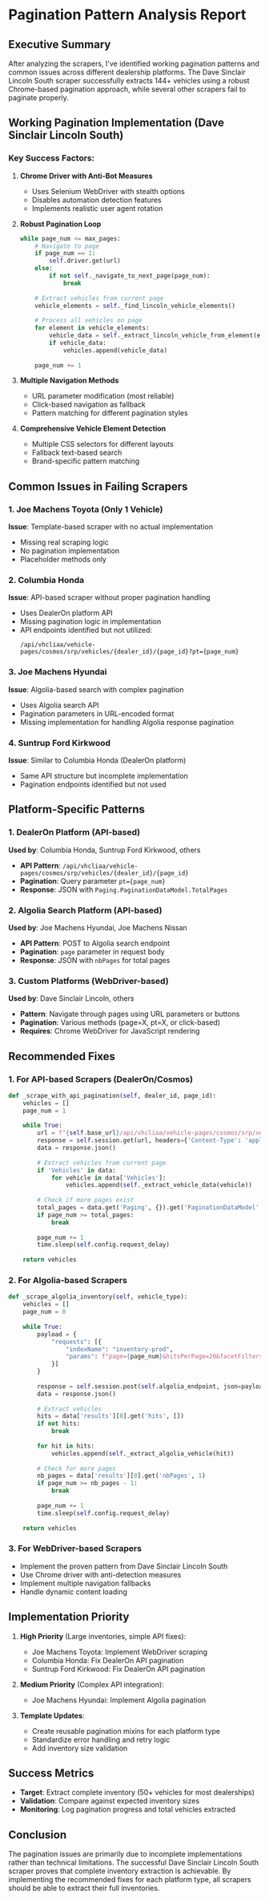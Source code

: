 # Pagination Pattern Analysis Report

## Executive Summary

After analyzing the scrapers, I've identified working pagination patterns and common issues across different dealership platforms. The Dave Sinclair Lincoln South scraper successfully extracts 144+ vehicles using a robust Chrome-based pagination approach, while several other scrapers fail to paginate properly.

## Working Pagination Implementation (Dave Sinclair Lincoln South)

### Key Success Factors:
1. **Chrome Driver with Anti-Bot Measures**
   - Uses Selenium WebDriver with stealth options
   - Disables automation detection features
   - Implements realistic user agent rotation

2. **Robust Pagination Loop**
   ```python
   while page_num <= max_pages:
       # Navigate to page
       if page_num == 1:
           self.driver.get(url)
       else:
           if not self._navigate_to_next_page(page_num):
               break
       
       # Extract vehicles from current page
       vehicle_elements = self._find_lincoln_vehicle_elements()
       
       # Process all vehicles on page
       for element in vehicle_elements:
           vehicle_data = self._extract_lincoln_vehicle_from_element(element, vehicle_type)
           if vehicle_data:
               vehicles.append(vehicle_data)
       
       page_num += 1
   ```

3. **Multiple Navigation Methods**
   - URL parameter modification (most reliable)
   - Click-based navigation as fallback
   - Pattern matching for different pagination styles

4. **Comprehensive Vehicle Element Detection**
   - Multiple CSS selectors for different layouts
   - Fallback text-based search
   - Brand-specific pattern matching

## Common Issues in Failing Scrapers

### 1. Joe Machens Toyota (Only 1 Vehicle)
**Issue**: Template-based scraper with no actual implementation
- Missing real scraping logic
- No pagination implementation
- Placeholder methods only

### 2. Columbia Honda
**Issue**: API-based scraper without proper pagination handling
- Uses DealerOn platform API
- Missing pagination logic in implementation
- API endpoints identified but not utilized:
  ```
  /api/vhcliaa/vehicle-pages/cosmos/srp/vehicles/{dealer_id}/{page_id}?pt={page_num}
  ```

### 3. Joe Machens Hyundai
**Issue**: Algolia-based search with complex pagination
- Uses Algolia search API
- Pagination parameters in URL-encoded format
- Missing implementation for handling Algolia response pagination

### 4. Suntrup Ford Kirkwood
**Issue**: Similar to Columbia Honda (DealerOn platform)
- Same API structure but incomplete implementation
- Pagination endpoints identified but not used

## Platform-Specific Patterns

### 1. DealerOn Platform (API-based)
**Used by**: Columbia Honda, Suntrup Ford Kirkwood, others
- **API Pattern**: `/api/vhcliaa/vehicle-pages/cosmos/srp/vehicles/{dealer_id}/{page_id}`
- **Pagination**: Query parameter `pt={page_num}`
- **Response**: JSON with `Paging.PaginationDataModel.TotalPages`

### 2. Algolia Search Platform (API-based)
**Used by**: Joe Machens Hyundai, Joe Machens Nissan
- **API Pattern**: POST to Algolia search endpoint
- **Pagination**: `page` parameter in request body
- **Response**: JSON with `nbPages` for total pages

### 3. Custom Platforms (WebDriver-based)
**Used by**: Dave Sinclair Lincoln, others
- **Pattern**: Navigate through pages using URL parameters or buttons
- **Pagination**: Various methods (page=X, pt=X, or click-based)
- **Requires**: Chrome WebDriver for JavaScript rendering

## Recommended Fixes

### 1. For API-based Scrapers (DealerOn/Cosmos)
```python
def _scrape_with_api_pagination(self, dealer_id, page_id):
    vehicles = []
    page_num = 1
    
    while True:
        url = f"{self.base_url}/api/vhcliaa/vehicle-pages/cosmos/srp/vehicles/{dealer_id}/{page_id}?pt={page_num}"
        response = self.session.get(url, headers={'Content-Type': 'application/json'})
        data = response.json()
        
        # Extract vehicles from current page
        if 'Vehicles' in data:
            for vehicle in data['Vehicles']:
                vehicles.append(self._extract_vehicle_data(vehicle))
        
        # Check if more pages exist
        total_pages = data.get('Paging', {}).get('PaginationDataModel', {}).get('TotalPages', 1)
        if page_num >= total_pages:
            break
            
        page_num += 1
        time.sleep(self.config.request_delay)
    
    return vehicles
```

### 2. For Algolia-based Scrapers
```python
def _scrape_algolia_inventory(self, vehicle_type):
    vehicles = []
    page_num = 0
    
    while True:
        payload = {
            "requests": [{
                "indexName": "inventory-prod",
                "params": f"page={page_num}&hitsPerPage=20&facetFilters=[[\"type:{vehicle_type}\"]]"
            }]
        }
        
        response = self.session.post(self.algolia_endpoint, json=payload)
        data = response.json()
        
        # Extract vehicles
        hits = data['results'][0].get('hits', [])
        if not hits:
            break
            
        for hit in hits:
            vehicles.append(self._extract_algolia_vehicle(hit))
        
        # Check for more pages
        nb_pages = data['results'][0].get('nbPages', 1)
        if page_num >= nb_pages - 1:
            break
            
        page_num += 1
        time.sleep(self.config.request_delay)
    
    return vehicles
```

### 3. For WebDriver-based Scrapers
- Implement the proven pattern from Dave Sinclair Lincoln South
- Use Chrome driver with anti-detection measures
- Implement multiple navigation fallbacks
- Handle dynamic content loading

## Implementation Priority

1. **High Priority** (Large inventories, simple API fixes):
   - Joe Machens Toyota: Implement WebDriver scraping
   - Columbia Honda: Fix DealerOn API pagination
   - Suntrup Ford Kirkwood: Fix DealerOn API pagination

2. **Medium Priority** (Complex API integration):
   - Joe Machens Hyundai: Implement Algolia pagination

3. **Template Updates**:
   - Create reusable pagination mixins for each platform type
   - Standardize error handling and retry logic
   - Add inventory size validation

## Success Metrics

- **Target**: Extract complete inventory (50+ vehicles for most dealerships)
- **Validation**: Compare against expected inventory sizes
- **Monitoring**: Log pagination progress and total vehicles extracted

## Conclusion

The pagination issues are primarily due to incomplete implementations rather than technical limitations. The successful Dave Sinclair Lincoln South scraper proves that complete inventory extraction is achievable. By implementing the recommended fixes for each platform type, all scrapers should be able to extract their full inventories.